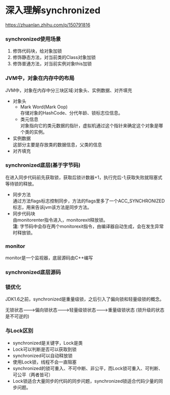 # 深入理解synchronized
https://zhuanlan.zhihu.com/p/150791816
### synchronized使用场景  
1. 修饰代码块，给对象加锁
2. 修饰静态方法，对当前类的Class对象加锁
3. 修饰普通方法，对当前实例对象this加锁
### JVM中，对象在内存中的布局
JVM中，对象在内存中分三块区域:对象头、实例数据、对齐填充

- 对象头
    - Mark Word(Mark Oop)  
      存储对象的HashCode、分代年龄、锁标志位信息。
    - 类元信息  
      对象指向它的类元数据的指针，虚拟机通过这个指针来确定这个对象是哪个类的实例。
- 实例数据  
  这部分主要是存放类的数据信息，父类的信息
- 对齐填充

### synchronized底层(基于字节码)
在进入同步代码前先获取锁，获取后锁计数器+1，执行完后-1;获取失败就阻塞式等待锁的释放。

- 同步方法  
  通过方法flags标志控制同步，方法的flags里多了一个ACC_SYNCHRONIZED标志，用来告诉jvm该方法是同步方法。
- 同步代码块  
  由monitorenter指令进入，monitorexit释放锁。  
  **注**: 字节码中会存在两个monitorexit指令，由编译器自动生成，会在发生异常时释放锁。
### monitor  
monitor是一个监视器，底层源码由C++编写
### synchronized底层源码

### 锁优化  
  JDK1.6之前，synchronized是重量级锁，之后引入了偏向锁和轻量级锁的概念。  
 
  无锁状态--->偏向锁状态--->轻量级锁状态--->重量级锁状态 (锁升级的状态是不可逆的)
  
### 与Lock区别
- synchronized是关键字，Lock是类
- Lock可以判断是否可以获取到锁
- synchronized可以自动释放锁
- 使用Lock锁，线程不会一直阻塞
- synchronized的锁可重入、不可中断、非公平，而Lock锁可重入、可判断、可公平（两者皆可）
- Lock锁适合大量同步的代码的同步问题，synchronized锁适合代码少量的同步问题。